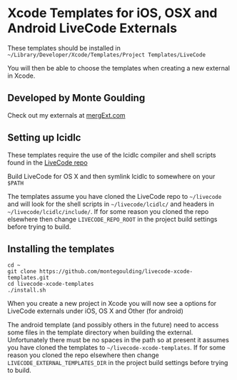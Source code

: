 # Xcode Templates for iOS, OSX and Android LiveCode Externals

These templates should be installed in
`~/Library/Developer/Xcode/Templates/Project Templates/LiveCode`

You will then be able to choose the templates when creating a new external in
Xcode.

## Developed by Monte Goulding

Check out my externals at [mergExt.com](http://mergext.com)

## Setting up lcidlc

These templates require the use of the lcidlc compiler and shell scripts found
in the [LiveCode repo](https://github.com/livecode/livecode/)

Build LiveCode for OS X and then symlink lcidlc to somewhere on your `$PATH`

The templates assume you have cloned the LiveCode repo to `~/livecode` and will
look for the shell scripts in `~/livecode/lcidlc/` and headers in
`~/livecode/lcidlc/include/`. If for some reason you cloned the repo elsewhere
then change `LIVECODE_REPO_ROOT` in the project build settings before trying to
build.

## Installing the templates

````
cd ~
git clone https://github.com/montegoulding/livecode-xcode-templates.git
cd livecode-xcode-templates
./install.sh
````

When you create a new project in Xcode you will now see a options for LiveCode
externals under iOS, OS X and Other (for android)

The android template (and possibly others in the future) need to access some files
in the template directory when building the external. Unfortunately there must be
no spaces in the path so at present it assumes you have cloned the templates to
`~/livecode-xcode-templates`. If for some reason you cloned the repo elsewhere
then change `LIVECODE_EXTERNAL_TEMPLATES_DIR` in the project build settings before
trying to build.
